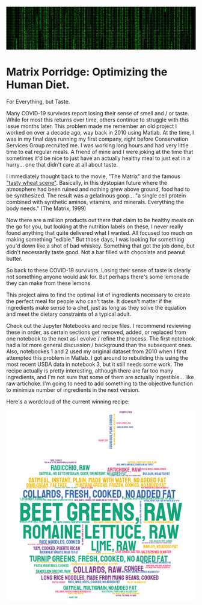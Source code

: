 ![Matrix Porridge](https://github.com/M00NSH0T/Matrix_Porridge/blob/main/matrix.jpg?raw=true)


# Matrix Porridge: Optimizing the Human Diet. 
For Everything, but Taste.

Many COVID-19 survivors report losing their sense of smell and / or taste. While for most this returns over time, others continue to struggle with this issue months later. This problem made me remember an old project I worked on over a decade ago, way back in 2010 using Matlab. At the time, I was in my final days running my first company, right before Conservation Services Group recruited me. I was working long hours and had very little time to eat regular meals. A friend of mine and I were joking at the time that sometimes it'd be nice to just have an actually healthy meal to just eat in a hurry... one that didn't care at all about taste. 

I immediately thought back to the movie, "The Matrix" and the famous ["tasty wheat scene"](https://www.youtube.com/watch?v=v1EcrD5IyxM). Basically, in this dystopian future where the atmosphere had been ruined and nothing grew above ground, food had to be synthesized. The result was a gelatinous goop... "a single cell protein combined with synthetic aminos, vitamins, and minerals. Everything the body needs." (The Matrix, 1999)

Now there are a million products out there that claim to be healthy meals on the go for you, but looking at the nutrition labels on these, I never really found anything that quite delivered what I wanted. All focused too much on making something "edible." But those days, I was looking for something you'd down like a shot of bad whiskey. Something that got the job done, but didn't necessarily taste good. Not a bar filled with chocolate and peanut butter.

So back to these COVID-19 survivors. Losing their sense of taste is clearly not something anyone would ask for. But perhaps there's some lemonade they can make from these lemons. 

This project aims to find the optimal list of ingredients necessary to create the perfect meal for people who can't taste. It doesn't matter if the ingredients make sense to a chef, just as long as they solve the equation and meet the dietary constraints of a typical adult.

Check out the Jupyter Notebooks and recipe files. I recommend reviewing these in order, as certain sections get removed, added, or replaced from one notebook to the next as I evolve / refine the process. The first notebook had a lot more general discussion / background than the subsequent ones. Also, notebookes 1 and 2 used my original dataset from 2010 when I first attempted this problem in Matlab. I got around to rebuilding this using the most recent USDA data in notebook 3, but it still needs some work. The recipe actually is pretty interesting, although there are far too many ingredients, and I'm not sure that some of them are actually ingestible... like raw artichoke. I'm going to need to add something to the objective function to minimize number of ingredients in the next version.

Here's a wordcloud of the current winning recipe:


![recipe](https://github.com/M00NSH0T/Matrix_Porridge/blob/main/stylecloud.png?raw=true)
